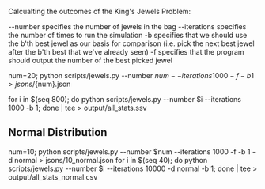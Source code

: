 Calcualting the outcomes of the King's Jewels Problem:

--number specifies the number of jewels in the bag
--iterations specifies the number of times to run the simulation
-b specifies that we should use the b'th best jewel as our basis for comparison
    (i.e. pick the next best jewel after the b'th best that we've already seen)
-f specifies that the program should output the number of the best picked jewel

num=20; python scripts/jewels.py --number $num --iterations 1000 -f -b 1 > jsons/${num}.json

for i in $(seq 800); do python scripts/jewels.py --number $i --iterations 1000 -b 1; done | tee > output/all_stats.ssv

## Normal Distribution ##

num=10; python scripts/jewels.py --number $num --iterations 1000 -f -b 1 -d normal > jsons/10_normal.json
for i in $(seq 40); do python scripts/jewels.py --number $i --iterations 10000 -d normal -b 1; done | tee > output/all_stats_normal.csv
